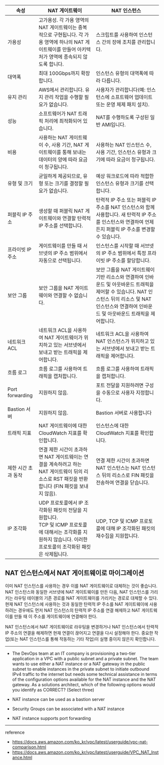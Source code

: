 
|속성|	NAT 게이트웨이|NAT 인스턴스|
|-|-|-|
|가용성|	고가용성. 각 가용 영역의 NAT 게이트웨이는 중복적으로 구현됩니다. 각 가용 영역에 하나의 NAT 게이트웨이를 만들어 아키텍처가 영역에 종속되지 않도록 합니다.	|스크립트를 사용하여 인스턴스 간의 장애 조치를 관리합니다.|
|대역폭|	최대 100Gbps까지 확장합니다.|인스턴스 유형의 대역폭에 따라 다릅니다.|
|유지 관리|	AWS에서 관리합니다. 유지 관리 작업을 수행할 필요가 없습니다.|사용자가 관리합니다(예: 인스턴스에 소프트웨어 업데이트 또는 운영 체제 패치 설치).|
|성능|	소프트웨어가 NAT 트래픽 처리에 최적화되어 있습니다.	|NAT를 수행하도록 구성된 일반 AMI입니다.|
|비용|	사용하는 NAT 게이트웨이 수, 사용 기간, NAT 게이트웨이를 통해 보내는 데이터의 양에 따라 요금이 청구됩니다.|사용하는 NAT 인스턴스 수, 사용 기간, 인스턴스 유형과 크기에 따라 요금이 청구됩니다.|
|유형 및 크기|	균일하게 제공되므로, 유형 또는 크기를 결정할 필요가 없습니다.|예상 워크로드에 따라 적합한 인스턴스 유형과 크기를 선택합니다.|
|퍼블릭 IP 주소|	생성할 때 퍼블릭 NAT 게이트웨이와 연결할 탄력적 IP 주소를 선택합니다.|탄력적 IP 주소 또는 퍼블릭 IP 주소를 NAT 인스턴스와 함께 사용합니다. 새 탄력적 IP 주소를 인스턴스와 연결하여 언제든지 퍼블릭 IP 주소를 변경할 수 있습니다.|
|프라이빗 IP 주소|	게이트웨이를 만들 때 서브넷의 IP 주소 범위에서 자동으로 선택됩니다.|인스턴스를 시작할 때 서브넷의 IP 주소 범위에서 특정 프라이빗 IP 주소를 할당합니다.
|보안 그룹|	보안 그룹을 NAT 게이트웨이와 연결할 수 없습니다.|보안 그룹을 NAT 게이트웨이 기반 리소스와 연결하여 인바운드 및 아웃바운드 트래픽을 제어할 수 있습니다. NAT 인스턴스 뒤의 리소스 및 NAT 인스턴스와 연결하여 인바운드 및 아웃바운드 트래픽을 제어합니다.|
|네트워크 ACL|	네트워크 ACL을 사용하여 NAT 게이트웨이가 위치하고 있는 서브넷에서 보내고 받는 트래픽을 제어합니다.|네트워크 ACL을 사용하여 NAT 인스턴스가 위치하고 있는 서브넷에서 보내고 받는 트래픽을 제어합니다.|
|흐름 로그|	흐름 로그를 사용하여 트래픽을 캡처합니다.|흐름 로그를 사용하여 트래픽을 캡처합니다.|
|Port forwarding|	지원하지 않음.|포트 전달을 지원하려면 구성을 수동으로 사용자 지정합니다.|
|Bastion 서버|	지원하지 않음.|Bastion 서버로 사용합니다|
|트래픽 지표|	NAT 게이트웨이에 대한 CloudWatch 지표를 확인합니다.|인스턴스에 대한 CloudWatch 지표를 확인합니다.|
|제한 시간 초과 동작|	연결 제한 시간이 초과하면 NAT 게이트웨이는 연결을 계속하려고 하는 NAT 게이트웨이 뒤의 리소스로 RST 패킷을 반환합니다 (FIN 패킷을 보내지 않음).|	연결 제한 시간이 초과하면 NAT 인스턴스는 NAT 인스턴스 뒤의 리소스로 FIN 패킷을 전송하여 연결을 닫습니다.|
|IP 조각화	|UDP 프로토콜에서 IP 조각화된 패킷의 전달을 지원합니다.<br>TCP 및 ICMP 프로토콜에 대해서는 조각화를 지원하지 않습니다. 이러한 프로토콜의 조각화된 패킷은 삭제됩니다.|UDP, TCP 및 ICMP 프로토콜에 대해 IP 조각화된 패킷의 재수집을 지원합니다.|

## NAT 인스턴스에서 NAT 게이트웨이로 마이그레이션

이미 NAT 인스턴스를 사용하는 경우 이를 NAT 게이트웨이로 대체하는 것이 좋습니다. NAT 인스턴스와 동일한 서브넷에 NAT 게이트웨이를 만든 다음, NAT 인스턴스를 가리키는 라우팅 테이블의 기존 경로를 NAT 게이트웨이를 가리키는 경로로 대체할 수 있다. 현재 NAT 인스턴스에 사용하는 것과 동일한 탄력적 IP 주소를 NAT 게이트웨이에 사용하려는 경우에도 먼저 NAT 인스턴스의 탄력적 IP 주소를 연결 해제하고 NAT 게이트웨이를 만들 때 이 주소를 게이트웨이에 연결해야 한다.

NAT 인스턴스에서 NAT 게이트웨이로 라우팅을 변경하거나 NAT 인스턴스에서 탄력적 IP 주소의 연결을 해제하면 현재 연결이 끊어지고 연결을 다시 설정해야 한다. 중요한 작업(또는 NAT 인스턴스를 통해 작동하는 기타 작업)이 실행 중이지 않은지 확인합니다.

---

- The DevOps team at an IT company is provisioning a two-tier application in a VPC with a public subnet and a private subnet. The team wants to use either a NAT instance or a NAT gateway in the public subnet to enable instances in the private subnet to initiate outbound IPv4 traffic to the internet but needs some technical assistance in terms of the configuration options available for the NAT instance and the NAT gateway.
    As a solutions architect, which of the following options would you identify as CORRECT? (Select three)

- NAT instance can be used as a bastion server

- Security Groups can be associated with a NAT instance

- NAT instance supports port forwarding

---
reference
- https://docs.aws.amazon.com/ko_kr/vpc/latest/userguide/vpc-nat-comparison.html
- https://docs.aws.amazon.com/ko_kr/vpc/latest/userguide/VPC_NAT_Instance.html